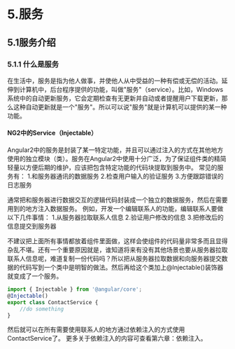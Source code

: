 # 5.服务
## 5.1服务介绍

### 5.1.1 什么是服务
在生活中，服务是指为他人做事，并使他人从中受益的一种有偿或无偿的活动。延伸到计算机中，后台程序提供的功能，叫做"服务"（service）。比如，Windows系统中的自动更新服务，它会定期检查有无更新并自动或者提醒用户下载更新，那么这种自动更新就是一个"服务"。所以可以说"服务"就是计算机可以提供的某一种功能。

#### NG2中的Service（Injectable）
Angular2中的服务是封装了某一特定功能，并且可以通过注入的方式在其他地方使用的独立模块（类）。服务在Angular2中使用十分广泛，为了保证组件类的精简轻量以方便后期的维护，应该把包含特定功能的代码块提取到服务中。
常见的服务有：
1.和服务器通讯的数据服务
2.检查用户输入的验证服务
3.方便跟踪错误的日志服务

通常把和服务器进行数据交互的逻辑代码封装成一个独立的数据服务，然后在需要用到的地方注入数据服务。
例如，开发一个编辑联系人的功能，编辑联系人要做以下几件事情：
1.从服务器拉取联系人信息
2.验证用户修改的信息
3.把修改后的信息提交到服务器

不建议把上面所有事情都放着组件里面做，这样会使组件的代码量非常多而且显得杂乱不堪。还有一个重要原因就是，谁知道将来有没有其他场景也要从服务器拉取联系人信息呢，难道复制一份代码吗？所以把从服务器拉取数据和向服务器提交数据的代码写到一个类中是明智的做法。然后再给这个类加上@Injectable()装饰器就变成了一个服务。

```typescript
import { Injectable } from '@angular/core';
@Injectable()
export class ContactService {
	//do something
}
```
然后就可以在所有需要使用联系人的地方通过依赖注入的方式使用ContactService了。
更多关于依赖注入的内容可查看第六章：依赖注入。









